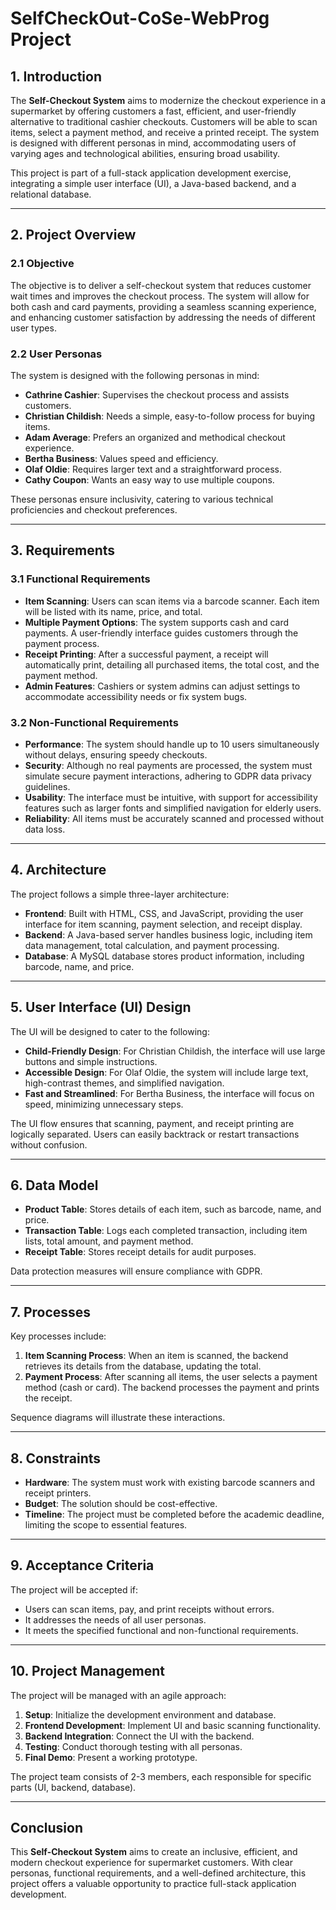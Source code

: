 # SelfCheckOut-CoSe-WebProg Project

## 1. Introduction  
The **Self-Checkout System** aims to modernize the checkout experience in a supermarket by offering customers a fast, efficient, and user-friendly alternative to traditional cashier checkouts. Customers will be able to scan items, select a payment method, and receive a printed receipt. The system is designed with different personas in mind, accommodating users of varying ages and technological abilities, ensuring broad usability.

This project is part of a full-stack application development exercise, integrating a simple user interface (UI), a Java-based backend, and a relational database.

---

## 2. Project Overview  
### 2.1 Objective  
The objective is to deliver a self-checkout system that reduces customer wait times and improves the checkout process. The system will allow for both cash and card payments, providing a seamless scanning experience, and enhancing customer satisfaction by addressing the needs of different user types.

### 2.2 User Personas  
The system is designed with the following personas in mind:
- **Cathrine Cashier**: Supervises the checkout process and assists customers.
- **Christian Childish**: Needs a simple, easy-to-follow process for buying items.
- **Adam Average**: Prefers an organized and methodical checkout experience.
- **Bertha Business**: Values speed and efficiency.
- **Olaf Oldie**: Requires larger text and a straightforward process.
- **Cathy Coupon**: Wants an easy way to use multiple coupons.

These personas ensure inclusivity, catering to various technical proficiencies and checkout preferences.

---

## 3. Requirements  
### 3.1 Functional Requirements  
- **Item Scanning**: Users can scan items via a barcode scanner. Each item will be listed with its name, price, and total.
- **Multiple Payment Options**: The system supports cash and card payments. A user-friendly interface guides customers through the payment process.
- **Receipt Printing**: After a successful payment, a receipt will automatically print, detailing all purchased items, the total cost, and the payment method.
- **Admin Features**: Cashiers or system admins can adjust settings to accommodate accessibility needs or fix system bugs.

### 3.2 Non-Functional Requirements  
- **Performance**: The system should handle up to 10 users simultaneously without delays, ensuring speedy checkouts.
- **Security**: Although no real payments are processed, the system must simulate secure payment interactions, adhering to GDPR data privacy guidelines.
- **Usability**: The interface must be intuitive, with support for accessibility features such as larger fonts and simplified navigation for elderly users.
- **Reliability**: All items must be accurately scanned and processed without data loss.

---

## 4. Architecture  
The project follows a simple three-layer architecture:
- **Frontend**: Built with HTML, CSS, and JavaScript, providing the user interface for item scanning, payment selection, and receipt display.
- **Backend**: A Java-based server handles business logic, including item data management, total calculation, and payment processing.
- **Database**: A MySQL database stores product information, including barcode, name, and price.

---

## 5. User Interface (UI) Design  
The UI will be designed to cater to the following:
- **Child-Friendly Design**: For Christian Childish, the interface will use large buttons and simple instructions.
- **Accessible Design**: For Olaf Oldie, the system will include large text, high-contrast themes, and simplified navigation.
- **Fast and Streamlined**: For Bertha Business, the interface will focus on speed, minimizing unnecessary steps.

The UI flow ensures that scanning, payment, and receipt printing are logically separated. Users can easily backtrack or restart transactions without confusion.

---

## 6. Data Model  
- **Product Table**: Stores details of each item, such as barcode, name, and price.
- **Transaction Table**: Logs each completed transaction, including item lists, total amount, and payment method.
- **Receipt Table**: Stores receipt details for audit purposes.

Data protection measures will ensure compliance with GDPR.

---

## 7. Processes  
Key processes include:
1. **Item Scanning Process**: When an item is scanned, the backend retrieves its details from the database, updating the total.
2. **Payment Process**: After scanning all items, the user selects a payment method (cash or card). The backend processes the payment and prints the receipt.

Sequence diagrams will illustrate these interactions.

---

## 8. Constraints  
- **Hardware**: The system must work with existing barcode scanners and receipt printers.
- **Budget**: The solution should be cost-effective.
- **Timeline**: The project must be completed before the academic deadline, limiting the scope to essential features.

---

## 9. Acceptance Criteria  
The project will be accepted if:
- Users can scan items, pay, and print receipts without errors.
- It addresses the needs of all user personas.
- It meets the specified functional and non-functional requirements.

---

## 10. Project Management  
The project will be managed with an agile approach:
1. **Setup**: Initialize the development environment and database.
2. **Frontend Development**: Implement UI and basic scanning functionality.
3. **Backend Integration**: Connect the UI with the backend.
4. **Testing**: Conduct thorough testing with all personas.
5. **Final Demo**: Present a working prototype.

The project team consists of 2-3 members, each responsible for specific parts (UI, backend, database).

---

## Conclusion  
This **Self-Checkout System** aims to create an inclusive, efficient, and modern checkout experience for supermarket customers. With clear personas, functional requirements, and a well-defined architecture, this project offers a valuable opportunity to practice full-stack application development.
